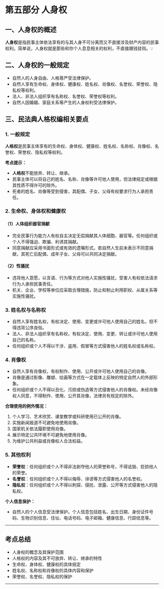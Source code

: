 # 第五部分 人身权

## 一、人身权的概述

**人身权**是指民事主体依法享有的与其人身不可分离而又不直接涉及财产内容的民事权利。简单说，人身权就是那些和你个人息息相关的权利，不直接跟钱挂钩。💡

## 二、人身权的一般规定

- 自然人的人身自由、人格尊严受法律保护。
- 自然人享有生命权、身体权、健康权、姓名权、肖像权、名誉权、荣誉权、隐私权等权利。
- 法人、非法人组织享有名称权、名誉权、荣誉权等权利。
- 自然人因婚姻、家庭关系等产生的人身权利受法律保护。

## 三、民法典人格权编相关要点

### 1. 一般规定

**人格权**是民事主体享有的生命权、身体权、健康权、姓名权、名称权、肖像权、名誉权、荣誉权、隐私权等权利。

**考点提示：**
- **人格权**不能放弃、转让、继承。
- 民事主体可以将自己的姓名、名称、肖像等许可他人使用，但法律规定或根据其性质不得许可的除外。
- 死者的姓名、肖像等受到侵害，其配偶、子女、父母有权要求行为人承担责任。

### 2. 生命权、身体权和健康权

#### （1）人体组织器官捐献

- 完全民事行为能力人有权自主决定无偿捐献其人体细胞、器官等。任何组织或个人不得强迫、欺骗、利诱其捐献。
- 同意捐献应采用书面形式或有效的遗嘱形式。若自然人生前未表示不同意捐献，其死亡后配偶、成年子女、父母可以共同决定捐献。

#### （2）性骚扰

- 违背他人意愿，以言语、行为等方式对他人实施性骚扰，受害人有权依法请求行为人承担民事责任。
- 机关、企业、学校等单位应采取合理措施，防止和制止利用职权、从属关系等实施性骚扰。

### 3. 姓名权与名称权

- 自然人享有姓名权，有权决定、使用、变更或许可他人使用自己的姓名，但不得违背公序良俗。
- 法人、非法人组织享有名称权，有权决定、使用、变更、转让或许可他人使用自己的名称。
- 任何组织或个人不得以干涉、盗用、假冒等方式侵害他人的姓名权或名称权。

### 4. 肖像权

- 自然人享有肖像权，有权制作、使用、公开或许可他人使用自己的肖像。
- 肖像是通过影像、雕塑、绘画等方式在一定载体上反映的特定自然人的外部形象。
- 任何组织或个人不得以丑化、污损或伪造等方式侵害他人的肖像权。未经肖像权人同意，不得制作、使用、公开其肖像，法律另有规定的除外。

**合理使用的例外情况：**
1. 个人学习、艺术欣赏、课堂教学或科研使用已公开的肖像。
2. 实施新闻报道不可避免地使用肖像。
3. 国家机关依法履职使用肖像。
4. 展示特定公共环境不可避免地使用肖像。
5. 为维护公共利益或肖像权人合法权益。

### 5. 其他权利

- **荣誉权**：任何组织或个人不得非法剥夺他人的荣誉称号，不得诋毁、贬损他人的荣誉。
- **名誉权**：任何组织或个人不得以侮辱、诽谤等方式侵害他人的名誉权。
- **隐私权**：任何组织或个人不得以刺探、侵扰、泄露、公开等方式侵害他人的隐私权。

**个人信息保护：**
- 自然人的个人信息受法律保护。个人信息包括姓名、出生日期、身份证件号码、生物识别信息、住址、电话号码、电子邮箱、健康信息、行踪信息等。

---

## 考点总结

- 人身权的概念及其保护范围
- 人格权的内容及其不可放弃、转让、继承的特性
- 生命权、身体权、健康权的具体规定
- 姓名权、名称权和肖像权的具体内容和保护
- 荣誉权、名誉权、隐私权的保护

---
